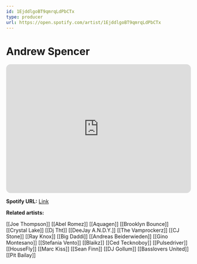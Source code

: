 ```yaml
---
id: 1EjddlgoBT9qmrqLdPbCTx
type: producer
url: https://open.spotify.com/artist/1EjddlgoBT9qmrqLdPbCTx
---
```

# Andrew Spencer

<iframe style="border-radius:12px" src="https://open.spotify.com/embed/artist/1EjddlgoBT9qmrqLdPbCTx" width="100%" height="352" frameBorder="0" allowfullscreen="" allow="autoplay; clipboard-write; encrypted-media; fullscreen; picture-in-picture" loading="lazy"></iframe>

**Spotify URL:** [Link](https://open.spotify.com/artist/1EjddlgoBT9qmrqLdPbCTx)

**Related artists:**

[[Joe Thompson]]
[[Abel Romez]]
[[Aquagen]]
[[Brooklyn Bounce]]
[[Crystal Lake]]
[[Dj Tht]]
[[DeeJay A.N.D.Y.]]
[[The Vamprockerz]]
[[CJ Stone]]
[[Ray Knox]]
[[Big Daddi]]
[[Andreas Beiderwieden]]
[[Gino Montesano]]
[[Stefania Vento]]
[[Blaikz]]
[[Ced Tecknoboy]]
[[Pulsedriver]]
[[HouseFly]]
[[Marc Kiss]]
[[Sean Finn]]
[[DJ Gollum]]
[[Basslovers United]]
[[Pit Bailay]]
